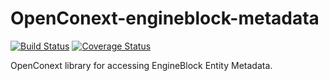 OpenConext-engineblock-metadata
===============================

[![Build Status](https://travis-ci.org/relaxnow/OpenConext-engineblock-metadata.svg?branch=feature%2Fpush-metadata-v2)](https://travis-ci.org/relaxnow/OpenConext-engineblock-metadata)
[![Coverage Status](https://coveralls.io/repos/OpenConext/OpenConext-engineblock-metadata/badge.png)](https://coveralls.io/r/OpenConext/OpenConext-engineblock-metadata)

OpenConext library for accessing EngineBlock Entity Metadata.
